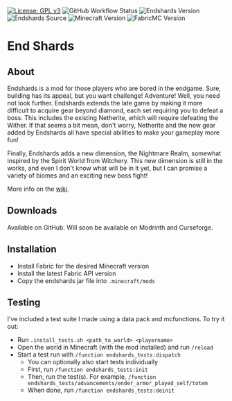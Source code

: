 [![License: GPL v3](https://img.shields.io/badge/License-GPL%20v3-blue.svg)](https://www.gnu.org/licenses/gpl-3.0)
![GitHub Workflow Status](https://img.shields.io/github/workflow/status/asd1o1/endshards/build)
![Endshards Version](https://img.shields.io/github/v/release/asd1o1/endshards?include_prereleases)
![Endshards Source](https://img.shields.io/badge/source-v0.2.5-orange)
![Minecraft Version](https://img.shields.io/badge/Minecraft-1.19.0-blue)
![FabricMC Version](https://img.shields.io/badge/FabricMC-0.56.0%2B1.19.0-blue)
# End Shards
## About
Endshards is a mod for those players who are bored in the endgame.
Sure, building has its appeal, but you want challenge! Adventure!
Well, you need not look further. Endshards extends the late game by
making it more difficult to acquire gear beyond diamond, each set
requiring you to defeat a boss. This includes the existing Netherite,
which will require defeating the Wither. If that seems a bit mean,
don't worry, Netherite and the new gear added by Endshards all have
special abilities to make your gameplay more fun!

Finally, Endshards adds a new dimension, the Nightmare Realm, somewhat
inspired by the Spirit World from Witchery. This new dimension is still
in the works, and even I don't know what will be in it yet, but I can promise
a variety of biomes and an exciting new boss fight!

More info on the [wiki](https://github.com/asd1o1/endshards/wiki).

## Downloads
Available on GitHub. Will soon be available on Modrinth and Curseforge.

## Installation
 - Install Fabric for the desired Minecraft version
 - Install the latest Fabric API version
 - Copy the endshards jar file into `.minecraft/mods`

## Testing
I've included a test suite I made using a data pack and mcfunctions. To try it out:
 - Run `.install_tests.sh <path_to_world> <playername>`
 - Open the world in Minecraft (with the mod installed) and run `/reload`
 - Start a test run with `/function endshards_tests:dispatch`
   - You can optionally also start tests individually
   - First, run `/function endshards_tests:init`
   - Then, run the test(s). For example, `/function endshards_tests/advancements/ender_armor_played_self/totem`
   - When done, run `/function endshards_tests:deinit`
